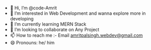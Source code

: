- 👋 Hi, I’m @code-Amrit
- 👀 I’m interested in Web Development and wanna explore more in developing
- 🌱 I’m currently learning MERN Stack
- 💞️ I’m looking to collaborate on Any Project
- 📫 How to reach me :- Email amritpalsingh.webdev@gmail.com
- 😄 Pronouns: he/ him


<!---
code-Amrit/code-Amrit is a ✨ special ✨ repository because its `README.md` (this file) appears on your GitHub profile.
You can click the Preview link to take a look at your changes.
--->
